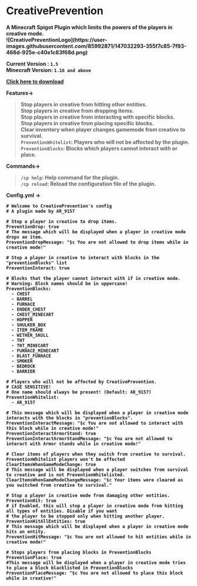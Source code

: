 <h1>CreativePrevention</h1>
<b>A Minecraft Spigot Plugin which limits the powers of the players in creative mode.<b><br>
![CreativePreventionLogo](https://user-images.githubusercontent.com/85992871/147032293-355f7c85-7f93-468d-925e-c40e1c83f68d.png)


Current Version : `1.5` <br>
Minecraft Version: `1.16 and above`<br>

<a href="https://github.com/AR9157/CreativePrevention/blob/main/CreativePrevention-1.jar?raw=true">Click here to download</a><br>

Features->
> Stop players in creative from hitting other entities. <br>
> Stop players in creative from dropping items.<br>
> Stop players in creative from interacting with specific blocks.<br>
> Stop players in creative from placing specific blocks.<br>
> Clear inventory when player changes gamemode from creative to survival.<br>
> `PreventionWhitelist`: Players who will not be affected by the plugin.<br>
> `PreventionBlocks`: Blocks which players cannot interact with or place.<br>

Commands-> <br>
> `/cp help`: Help command for the plugin.<br>
> `/cp reload`: Reload the configuration file of the plugin.<br>
  
  

Config.yml ->
```
# Welcome to CreativePrevention's config
# A plugin made by AR_9157

# Stop a player in creative to drop items.
PreventionDrop: true
# The message which will be displayed when a player in creative mode drops an item.
PreventionDropMessage: "§c You are not allowed to drop items while in creative mode!"

# Stop a player in creative to interact with blocks in the "preventionBlocks" list
PreventionInteract: true

# Blocks that the player cannot interact with if in creative mode.
# Warning: Block names should be in uppercase!
PreventionBlocks:
  - CHEST
  - BARREL
  - FURNACE
  - ENDER_CHEST
  - CHEST_MINECART
  - HOPPER
  - SHULKER_BOX
  - ITEM_FRAME
  - WITHER_SKULL
  - TNT
  - TNT_MINECART
  - FURNACE_MINECART
  - BLAST_FURNACE
  - SMOKER
  - BEDROCK
  - BARRIER

# Players who will not be affected by CreativePrevention.
# CASE SENSITIVE!
# One name should always be present! (Default: AR_9157)
PreventionWhitelist:
  - AR_9157

# This message which will be displayed when a player in creative mode interacts with the blocks in "preventionBlocks".
PreventionInteractMessage: "§c You are not allowed to interact with this block while in creative mode!"
PreventionInteractArmorStand: true
PreventionInteractArmorStandMessage: "§c You are not allowed to interact with Armor stands while in creative mode!"

# Clear items of players when they switch from creative to survival. PreventionWhitelist players won't be affected
ClearItemsWhenGameModeChange: true
# This message will be displayed when a player switches from survival to creative and is not PreventionWhitelisted.
ClearItemsWhenGameModeChangeMessage: "§c Your items were cleared as you switched from creative to survival."

# Stop a player in creative mode from damaging other entities.
PreventionHit: true
# if Enabled, this will stop a player in creative mode from hitting all types of entities. Disable if you want
# the player to be stopped only when hitting another player.
PreventionHitAllEntities: true
# This message which will be displayed when a player in creative mode hits an entity.
PreventionHitMessage: "§c You are not allowed to hit entities while in creative mode!"

# Stops players from placing blocks in PreventionBlocks
PreventionPlace: true
#This message will be displayed when a player in creative mode tries to place a block blacklisted in PreventionBlocks
PreventionPlaceMessage: "§c You are not allowed to place this block while in creative!"
```

